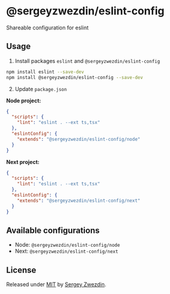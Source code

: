 # @sergeyzwezdin/eslint-config

Shareable configuration for eslint

## Usage

1. Install packages `eslint` and `@sergeyzwezdin/eslint-config`
```bash
npm install eslint --save-dev
npm install @sergeyzwezdin/eslint-config --save-dev
```
2. Update `package.json` 

**Node project:**
```json
{
  "scripts": {
    "lint": "eslint . --ext ts,tsx"
  },
  "eslintConfig": {
    "extends": "@sergeyzwezdin/eslint-config/node"
  }
}
```

**Next project:**
```json
{
  "scripts": {
    "lint": "eslint . --ext ts,tsx"
  },
  "eslintConfig": {
    "extends": "@sergeyzwezdin/eslint-config/next"
  }
}
```

## Available configurations

- Node: `@sergeyzwezdin/eslint-config/node`
- Next: `@sergeyzwezdin/eslint-config/next`

## License

Released under [MIT](/LICENSE) by [Sergey Zwezdin](https://github.com/sergeyzwezdin).
